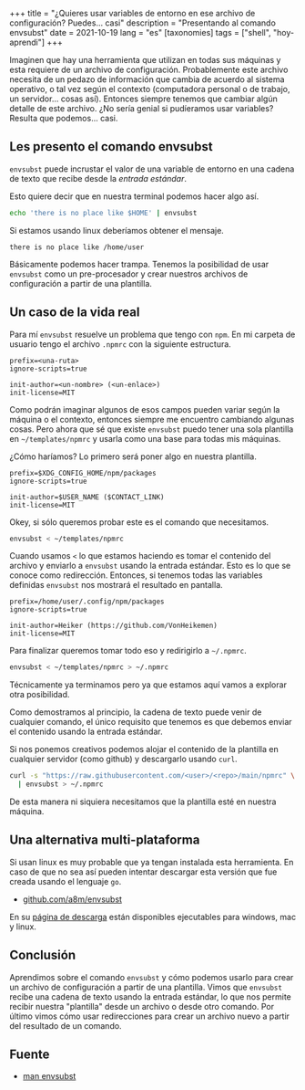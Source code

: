 +++
title = "¿Quieres usar variables de entorno en ese archivo de configuración? Puedes... casi"
description = "Presentando al comando envsubst"
date = 2021-10-19
lang = "es"
[taxonomies]
tags = ["shell", "hoy-aprendi"]
+++

Imaginen que hay una herramienta que utilizan en todas sus máquinas y esta requiere de un archivo de configuración. Probablemente este archivo necesita de un pedazo de información que cambia de acuerdo al sistema operativo, o tal vez según el contexto (computadora personal o de trabajo, un servidor... cosas así). Entonces siempre tenemos que cambiar algún detalle de este archivo. ¿No sería genial si pudíeramos usar variables? Resulta que podemos... casi.

## Les presento el comando envsubst

`envsubst` puede incrustar el valor de una variable de entorno en una cadena de texto que recibe desde la *entrada estándar*.

Esto quiere decir que en nuestra terminal podemos hacer algo así.

```sh
echo 'there is no place like $HOME' | envsubst
```

Si estamos usando linux deberíamos obtener el mensaje.

```
there is no place like /home/user
```

Básicamente podemos hacer trampa. Tenemos la posibilidad de usar `envsubst` como un pre-procesador y crear nuestros archivos de configuración a partir de una plantilla.

## Un caso de la vida real

Para mí `envsubst` resuelve un problema que tengo con `npm`. En mi carpeta de usuario tengo el archivo `.npmrc` con la siguiente estructura.

```
prefix=<una-ruta>
ignore-scripts=true

init-author=<un-nombre> (<un-enlace>)
init-license=MIT
```

Como podrán imaginar algunos de esos campos pueden variar según la máquina o el contexto, entonces siempre me encuentro cambiando algunas cosas. Pero ahora que sé que existe `envsubst` puedo tener una sola plantilla en `~/templates/npmrc` y usarla como una base para todas mis máquinas.

¿Cómo haríamos? Lo primero será poner algo en nuestra plantilla.

```
prefix=$XDG_CONFIG_HOME/npm/packages
ignore-scripts=true

init-author=$USER_NAME ($CONTACT_LINK)
init-license=MIT
```

Okey, si sólo queremos probar este es el comando que necesitamos.

```sh
envsubst < ~/templates/npmrc
```

Cuando usamos `<` lo que estamos haciendo es tomar el contenido del archivo y enviarlo a `envsubst` usando la entrada estándar. Esto es lo que se conoce como redirección. Entonces, si tenemos todas las variables definidas `envsubst` nos mostrará el resultado en pantalla.

```
prefix=/home/user/.config/npm/packages
ignore-scripts=true

init-author=Heiker (https://github.com/VonHeikemen)
init-license=MIT
```

Para finalizar queremos tomar todo eso y redirigirlo a `~/.npmrc`.

```sh
envsubst < ~/templates/npmrc > ~/.npmrc
```

Técnicamente ya terminamos pero ya que estamos aquí vamos a explorar otra posibilidad.

Como demostramos al principio, la cadena de texto puede venir de cualquier comando, el único requisito que tenemos es que debemos enviar el contenido usando la entrada estándar.

Si nos ponemos creativos podemos alojar el contenido de la plantilla en cualquier servidor (como github) y descargarlo usando `curl`.

```sh
curl -s "https://raw.githubusercontent.com/<user>/<repo>/main/npmrc" \
  | envsubst > ~/.npmrc
```

De esta manera ni siquiera necesitamos que la plantilla esté en nuestra máquina.

## Una alternativa multi-plataforma

Si usan linux es muy probable que ya tengan instalada esta herramienta. En caso de que no sea así pueden intentar descargar esta versión que fue creada usando el lenguaje `go`.

* [github.com/a8m/envsubst](https://github.com/a8m/envsubst) 

En su [página de descarga](https://github.com/a8m/envsubst/releases) están disponibles ejecutables para windows, mac y linux. 

## Conclusión

Aprendimos sobre el comando `envsubst` y cómo podemos usarlo para crear un archivo de configuración a partir de una plantilla. Vimos que `envsubst` recibe una cadena de texto usando la entrada estándar, lo que nos permite recibir nuestra "plantilla" desde un archivo o desde otro comando. Por último vimos cómo usar redirecciones para crear un archivo nuevo a partir del resultado de un comando.

## Fuente

* [man envsubst](https://www.mankier.com/1/envsubst)

